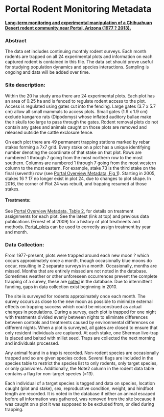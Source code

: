 # Portal Rodent Monitoring Metadata

[**Long-term monitoring and experimental manipulation of a Chihuahuan Desert rodent community near Portal, Arizona (1977 ? 2013).**](http://onlinelibrary.wiley.com/doi/10.1890/15-2115.1/full)

### Abstract

The data set includes continuing monthly rodent surveys. Each month rodents are trapped on all 24 experimental plots and information on each captured rodent is contained in this file. The data set should prove useful for studying population dynamics and species interactions. Sampling is ongoing and data will be added over time.

### Site description: 

Within the 20 ha study area there are 24 experimental plots. Each plot has an area of 0.25 ha and is fenced to regulate rodent access to the plot. Access is regulated using gates cut into the fencing. Large gates (3.7 x 5.7 cm) allow all small mammals to access plots. Small gates (1.9 x 1.9 cm) exclude kangaroo rats (Dipodomys) whose inflated auditory bullae make their skulls too large to pass through the gates. Rodent removal plots do not contain any gates and animals caught on those plots are removed and released outside the cattle exclosure fence.

On each plot there are 49 permanent trapping stations marked by rebar stakes forming a 7x7 grid. Every stake on a plot has a unique identifying number denoting the coordinate of that stake on that plot. Rows are numbered 1 through 7 going from the most northern row to the most southern. Columns are numbered 1 through 7 going from the most western column to the most eastern. For example, stake 73 is the third stake on the final (seventh) row (see [Portal Overview Metadata, Fig 1](../SiteandMethods/Portal_Figure1.tif)). Starting in 2005, stakes 16 ? 17 no longer exist in plot 24, due to changes to plot shape. In 2016, the corner of Plot 24 was rebuilt, and trapping resumed at those stakes.

#### Treatments: 

See [Portal Overview Metadata, Table 2](../SiteandMethods/Portal_plot_treatments.csv), for details on treatment assignments for each plot. See the latest (link at top) and previous data publications (Ernest et al 2009) for a history of plot treatments and methods. [Portal_plots](../SiteandMethods/Portal_plots.csv) can be used to correctly assign treatment by year and month.

### Data Collection: 

From 1977-present, plots were trapped around each new moon ? which occurs approximately once a month, though occasionally blue moons do occur, resulting in 2 separate surveys in a month. Occasionally, months are missed. Months that are entirely missed are not noted in the database. Sometimes weather or other unforeseen occurrences prevent the complete trapping of a survey, these are [noted](Portal_rodent_datanotes.csv) in the database. Due to intermittent funding, gaps in data collection exist beginning in 2010.

The site is surveyed for rodents approximately once each month. The survey occurs as close to the new moon as possible to minimize external effects on trapping success which could be misconstrued as actual changes in populations. During a survey, each plot is trapped for one night with treatments divided evenly between nights to eliminate differences between controls and treatments caused by environmental differences on different nights. When a plot is surveyed, all gates are closed to ensure that only resident individuals are captured. At each stake, one Sherman live-trap is placed and baited with millet seed. Traps are collected the next morning and individuals processed.
 
Any animal found in a trap is recorded. Non-rodent species are occasionally trapped and so are given species codes. Several flags are included in the species table to restrict the species list to only rodents, only target species, or only granivores. Additionally, the Note2 column in the rodent data table contains a flag for non-target species (=13).

Each individual of a target species is tagged and data on species, location caught (plot and stake), sex, reproductive condition, weight, and hindfoot length are recorded. It is noted in the database if either an animal escaped before all information was gathered, was removed from the site because it was caught on a plot it was supposed to be excluded from, or died during trapping.
